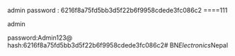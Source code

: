 admin
password : 6216f8a75fd5bb3d5f22b6f9958cdede3fc086c2 ====111


admin

password:Admin123@
hash:6216f8a75fd5bb3d5f22b6f9958cdede3fc086c2#   B N _ E l e c t r o n i c s _ N e p a l  
 
